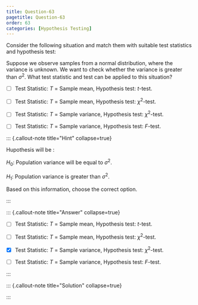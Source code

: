 ```yaml
---
title: Question-63
pagetitle: Question-63
order: 63
categories: [Hypothesis Testing]
---
```

Consider the following situation and match them with suitable test statistics and hypothesis test:

Suppose we observe samples from a normal distribution, where the variance is unknown. We want to check whether the variance is greater than $\sigma^2$. What test statistic and test can be applied to this situation$?$

- [ ] Test Statistic: $T$ = Sample mean, Hypothesis test: $t$-test. 

  
- [ ] Test Statistic: $T$ = Sample mean, Hypothesis test: $\chi^2$-test.

  
- [ ] Test Statistic: $T$ = Sample variance, Hypothesis test: $\chi^2$-test.
  

- [ ] Test Statistic: $T$ = Sample variance, Hypothesis test: $F$-test. 
 
  
::: {.callout-note title="Hint" collapse=true}

Hupothesis will be :

$H_0 :$ Population variance will be equal to $\sigma^2$.

$H_1 :$ Population variance is greater than $\sigma^2$.

Based on this information, choose the correct option.


:::

::: {.callout-note title="Answer" collapse=true}

- [ ] Test Statistic: $T$ = Sample mean, Hypothesis test: $t$-test. 

  
- [ ] Test Statistic: $T$ = Sample mean, Hypothesis test: $\chi^2$-test.

  
- [x] Test Statistic: $T$ = Sample variance, Hypothesis test: $\chi^2$-test.
  

- [ ] Test Statistic: $T$ = Sample variance, Hypothesis test: $F$-test. 
 
  
:::

::: {.callout-note title="Solution" collapse=true}


:::